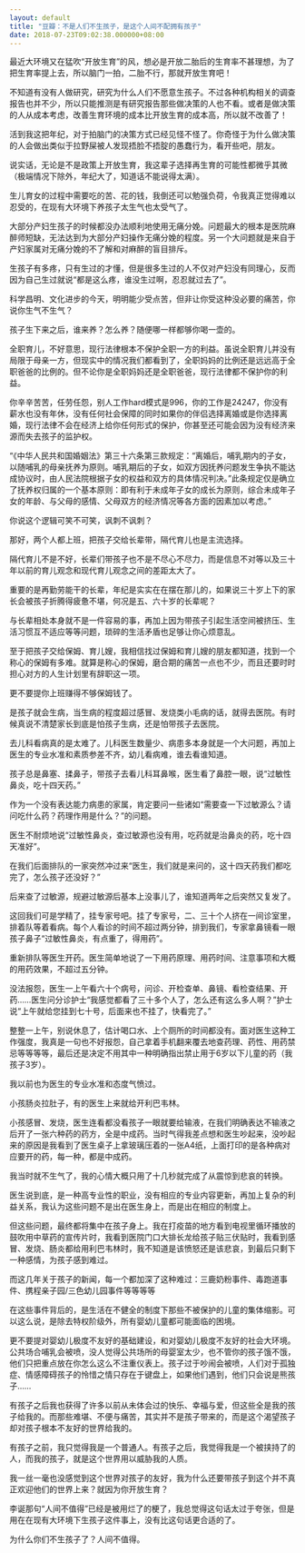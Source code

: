 ```yaml
---
layout: default
title: "豆瓣：不是人们不生孩子，是这个人间不配拥有孩子"
date: 2018-07-23T09:02:38.000000+08:00
---
```


最近大环境又在猛吹“开放生育”的风，想必是开放二胎后的生育率不甚理想，为了把生育率提上去，所以脑门一拍，二胎不行，那就开放生育吧！

不知道有没有人做研究，研究为什么人们不愿意生孩子。不过各种机构相关的调查报告也并不少，所以只能推测是有研究报告那些做决策的人也不看。或者是做决策的人从成本考虑，改善生育环境的成本比开放生育的成本高，所以就不改善了！

活到我这把年纪，对于拍脑门的决策方式已经见怪不怪了。你奇怪于为什么做决策的人会做出类似于拉野屎被人发现捂脸不捂腚的愚蠢行为，看开些吧，朋友。

说实话，无论是不是政策上开放生育，我这辈子选择再生育的可能性都微乎其微（极端情况下除外，年纪大了，知道话不能说得太满）。

生儿育女的过程中需要吃的苦、花的钱，我倒还可以勉强负荷，令我真正觉得难以忍受的，在现有大环境下养孩子太生气也太受气了。

大部分产妇生孩子的时候都没办法顺利地使用无痛分娩。问题最大的根本是医院麻醉师短缺，无法达到为大部分产妇操作无痛分娩的程度。另一个大问题就是来自于产妇家属对无痛分娩的不了解和对麻醉的盲目排斥。

生孩子有多疼，只有生过的才懂，但是很多生过的人不仅对产妇没有同理心，反而因为自己生过就说“都是这么疼，谁没生过啊，忍忍就过去了”。

科学昌明、文化进步的今天，明明能少受点苦，但非让你受这种没必要的痛苦，你说你生气不生气？

孩子生下来之后，谁来养？怎么养？随便哪一样都够你喝一壶的。

全职育儿，不好意思，现行法律根本不保护全职一方的利益。虽说全职育儿并没有局限于母亲一方，但现实中的情况我们都看到了，全职妈妈的比例还是远远高于全职爸爸的比例的。但不论你是全职妈妈还是全职爸爸，现行法律都不保护你的利益。

你辛辛苦苦，任劳任怨，别人工作hard模式是996，你的工作是24247，你没有薪水也没有年休，没有任何社会保障的同时如果你的伴侣选择离婚或是你选择离婚，现行法律不会在经济上给你任何形式的保护，你甚至还可能会因为没有经济来源而失去孩子的监护权。

“《中华人民共和国婚姻法》第三十六条第三款规定：“离婚后，哺乳期内的子女，以随哺乳的母亲抚养为原则。哺乳期后的子女，如双方因抚养问题发生争执不能达成协议时，由人民法院根据子女的权益和双方的具体情况判决。”此条规定仅是确立了抚养权归属的一个基本原则：即有利于未成年子女的成长为原则，综合未成年子女的年龄、与父母的感情、父母双方的经济情况等各方面的因素加以考虑。”


你说这个逻辑可笑不可笑，讽刺不讽刺？

那好，两个人都上班，把孩子交给长辈带，隔代育儿也是主流选择。

隔代育儿不是不好，长辈们带孩子也不是不尽心不尽力，而是信息不对等以及三十年以前的育儿观念和现代育儿观念之间的差距太大了。

重要的是再勤劳能干的长辈，年纪是实实在在摆在那儿的，如果说三十岁上下的家长会被孩子折腾得疲惫不堪，何况是五、六十岁的长辈呢？

与长辈相处本身就不是一件容易的事，再加上因为带孩子引起生活空间被挤压、生活习惯互不适应等等问题，琐碎的生活矛盾也足够让你心烦意乱。

至于把孩子交给保姆、育儿嫂，我相信找过保姆和育儿嫂的朋友都知道，找到一个称心的保姆有多难。就算是称心的保姆，磨合期的痛苦一点也不少，而且还要时时担心对方的人生计划里有辞职这一项。

更不要提你上班赚得不够保姆钱了。

是孩子就会生病，当生病的程度超过感冒、发烧类小毛病的话，就得去医院。有时候真说不清楚家长到底是怕孩子生病，还是怕带孩子去医院。

去儿科看病真的是太难了。儿科医生数量少、病患多本身就是一个大问题，再加上医生的专业水准和素质参差不齐，幼儿看病难，谁去看谁知道。

孩子总是鼻塞、揉鼻子，带孩子去看儿科耳鼻喉，医生看了鼻腔一眼，说“过敏性鼻炎，吃十四天药。”

作为一个没有表达能力病患的家属，肯定要问一些诸如“需要查一下过敏源么？请问吃什么药？药理作用是什么？”的问题。

医生不耐烦地说“过敏性鼻炎，查过敏源也没有用，吃药就是治鼻炎的药，吃十四天准好”。

在我们后面排队的一家突然冲过来“医生，我们就是来问的，这十四天药我们都吃完了，怎么孩子还没好？”

后来查了过敏源，规避过敏源后基本上没事儿了，谁知道两年之后突然又复发了。

这回我们可是学精了，挂专家号吧。挂了专家号，二、三十个人挤在一间诊室里，排着队等着看病。每个人看诊的时间不超过两分钟，排到我们，专家拿鼻镜看一眼孩子鼻子“过敏性鼻炎，有点重了，得用药”。

重新排队等医生开药。医生简单地说了一下用药原理、用药时间、注意事项和大概的用药效果，不超过五分钟。

没法报怨，医生一上午看六十个病号，问诊、开检查单、鼻镜、看检查结果、开药……医生问分诊护士“我感觉都看了三十多个人了，怎么还有这么多人啊？”护士说“上午就给您挂到七十号，后面来也不挂了，快看完了。”

整整一上午，别说休息了，估计喝口水、上个厕所的时间都没有。面对医生这种工作强度，我真是一句也不好报怨，自己拿着手机翻来覆去地查药理、药性、用药禁忌等等等等，最后还是决定不用其中一种明确指出禁止用于6岁以下儿童的药（我孩子3岁）。

我以前也为医生的专业水准和态度气愤过。

小孩肠炎拉肚子，有的医生上来就给开利巴韦林。

小孩感冒、发烧，医生连看都没看孩子一眼就要给输液，在我们明确表达不输液之后开了一张六种药的药方，全是中成药。当时气得我差点想和医生吵起来，没吵起来的原因是我看到了医生桌子上拿玻璃压着的一张A4纸，上面打印的是各种病对应要开的药，每一种，都是中成药。

我当时就不生气了，我的心情大概只用了十几秒就完成了从震惊到悲哀的转换。

医生说到底，是一种高专业性的职业，没有相应的专业内容更新，再加上复杂的利益关系，我认为这些问题不是出在医生身上，而是出在相应的制度上。

但这些问题，最终都将集中在孩子身上。我在打疫苗的地方看到电视里循环播放的鼓吹用中草药的宣传片时，我看到医院门口大排长龙给孩子贴三伏贴时，我看到感冒、发烧、肠炎都给用利巴韦林时，我不知道是该愤怒还是该悲哀，到最后只剩下一种感情，为孩子感到难过。

而这几年关于孩子的新闻，每一个都加深了这种难过：三鹿奶粉事件、毒跑道事件、携程亲子园/三色幼儿园事件等等等等

在这些事件背后的，是生活在不健全的制度下那些不被保护的儿童的集体缩影。可以这么说，是除去特权阶级外，所有婴幼儿童都可能面临的困境。

更不要提对婴幼儿极度不友好的基础建设，和对婴幼儿极度不友好的社会大环境。公共场合哺乳会被喷，没人觉得公共场所的母婴室太少，也不管你的孩子饿不饿，他们只把重点放在你怎么这么不注重仪表上。孩子过于吵闹会被喷，人们对于孤独症、情感障碍孩子的怜惜之情只存在于键盘上，如果他们遇到，他们只会说是熊孩子……

有孩子之后我也获得了许多以前从未体会过的快乐、幸福与爱，但这些全是我的孩子给我的。而那些难堪、不便与痛苦，其实并不是孩子带来的，而是这个渴望孩子却对孩子根本不友好的世界给我的。

有孩子之前，我只觉得我是一个普通人。有孩子之后，我觉得我是一个被挟持了的人，而我的孩子，就是这个世界用以威胁我的人质。

我一丝一毫也没感觉到这个世界对孩子的友好，我为什么还要带孩子到这个并不真正欢迎他们的世界上来？就因为你开放生育？

李诞那句“人间不值得”已经是被用烂了的梗了，我总觉得这句话太过于夸张，但是用在在现有大环境下生孩子这件事上，没有比这句话更合适的了。

为什么你们不生孩子了？人间不值得。

